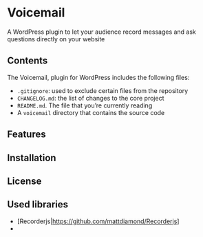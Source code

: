 # Voicemail

A WordPress plugin to let your audience record messages and ask questions directly on your website

## Contents

The Voicemail, plugin for WordPress includes the following files:

* `.gitignore`: used to exclude certain files from the repository
* `CHANGELOG.md`: the list of changes to the core project
* `README.md`. The file that you’re currently reading
* A `voicemail` directory that contains the source code

## Features

## Installation

## License

## Used libraries

* [Recorderjs|https://github.com/mattdiamond/Recorderjs]
* 


